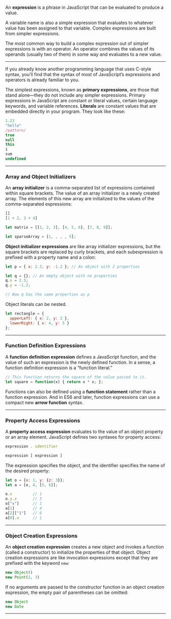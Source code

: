 
An **expression** is a phrase in JavaScript that can be evaluated to produce a value.

A variable name is also a simple expression that evaluates to whatever value has been assigned to that variable. Complex expressions are built from simpler expressions.

The most common way to build a complex expression out of simpler expressions is with an operator. An operator combines the values of its operands (usually two of them) in some way and evaluates to a new value.

---

If you already know another programming language that uses C-style syntax, you’ll find that the syntax of most of JavaScript’s expressions and operators is already familiar to you.

The simplest expressions, known as **primary expressions**, are those that stand alone—they do not include any simpler expressions. Primary expressions in JavaScript are constant or literal values, certain language keywords, and variable references. **Literals** are constant values that are embedded directly in your program. They look like these:

```js
1.23
"hello"
/pattern/
true
null
this
i
sum
undefined
```

---

### Array and Object Initializers

An **array initializer** is a comma-separated list of expressions contained within square brackets. The value of an array initializer is a newly created array. The elements of this new array are initialized to the values of the comma-separated expressions:

```js
[]
[1 + 2, 3 + 4]

let matrix = [[1, 2, 3], [4, 5, 6], [7, 8, 9]];

let sparseArray = [1, , , , 5];
```

**Object initializer expressions** are like array initializer expressions, but the square brackets are replaced by curly brackets, and each subexpression is prefixed with a property name and a colon:

```js
let p = { x: 2.3, y: -1.2 }; // An object with 2 properties

let q = {}; // An empty object with no properties
q.x = 2.3;
q.y = -1.2;  

// Now q has the same properties as p
```

Object literals can be nested.

```js
let rectangle = {
  upperLeft: { x: 2, y: 2 },
  lowerRight: { x: 4, y: 5 }
};
```

---

### Function Definition Expressions

A **function definition expression** defines a JavaScript function, and the value of such an expression is the newly defined function. In a sense, a function definition expression is a “function literal.”

```js
// This function returns the square of the value passed to it.
let square = function(x) { return x * x; };
```

Functions can also be defined using a **function statement** rather than a function expression. And in ES6 and later, function expressions can use a compact new **arrow function** syntax.

---

### Property Access Expressions

A **property access expression** evaluates to the value of an object property or an array element. JavaScript defines two syntaxes for property access:

```js
expression . identifier

expression [ expression ]
```

The expression specifies the object, and the identifier specifies the name of the desired property:

```js
let o = {x: 1, y: {z: 3}};
let a = [o, 4, [5, 6]];

o.x         // 1
o.y.z       // 3
o["x"]      // 1
a[1]        // 4
a[2]["1"]   // 6
a[0].x      // 1
```

---

### Object Creation Expressions

An **object creation expression** creates a new object and invokes a function (called a constructor) to initialize the properties of that object. Object creation expressions are like invocation expressions except that they are prefixed with the keyword `new`:

```js
new Object()
new Point(2, 3)
```

If no arguments are passed to the constructor function in an object creation expression, the empty pair of parentheses can be omitted:

```js
new Object
new Date
```


____

